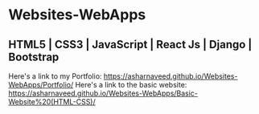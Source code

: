 # Websites-WebApps
## HTML5 | CSS3 | JavaScript | React Js | Django | Bootstrap

Here's a link to my Portfolio: https://asharnaveed.github.io/Websites-WebApps/Portfolio/
Here's a link to the basic website: https://asharnaveed.github.io/Websites-WebApps/Basic-Website%20(HTML-CSS)/
